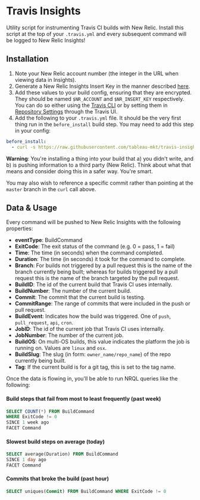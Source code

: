 # Travis Insights

Utility script for instrumenting Travis CI builds with New Relic. Install
this script at the top of your `.travis.yml` and every subsequent command
will be logged to New Relic Insights!

## Installation
1. Note your New Relic account number (the integer in the URL when viewing
   data in Insights).
2. Generate a New Relic Insights Insert Key in the manner described
   [here](https://docs.newrelic.com/docs/insights/new-relic-insights/custom-events/insert-custom-events-insights-api#register).
3. Add these values to your build config, ensuring that they are encrypted.
   They should be named `$NR_ACCOUNT` and `$NR_INSERT_KEY` respectively.
   You can do so either using the [Travis CLI](https://docs.travis-ci.com/user/environment-variables/#Encrypting-environment-variables)
   or by setting them in [Repository Settings](https://docs.travis-ci.com/user/environment-variables/#Defining-Variables-in-Repository-Settings)
   through the Travis UI.
4. Add the following to your `.travis.yml` file. It should be the very first
   thing run in the `before_install` build step. You may need to add this
   step in your config:

```yml
before_install:
  - curl -s https://raw.githubusercontent.com/tableau-mkt/travis-insights/master/instrument.sh > ~/.nrt.sh && source ~/.nrt.sh
```

__Warning__: You're installing a thing into your build that a) you didn't
write, and b) is pushing information to a third party (New Relic). Think
about what that means and consider doing this in a safer way. You're smart.

You may also wish to reference a specific commit rather than pointing at
the `master` branch in the `curl` call above.

## Data & Usage
Every command will be pushed to New Relic Insights with the following
properties:

- __eventType__: BuildCommand
- __ExitCode__: The exit status of the command (e.g. 0 = pass, 1 = fail)
- __Time__: The time (in seconds) when the command completed.
- __Duration__: The time (in seconds) it took for the command to complete.
- __Branch__:  For builds not triggered by a pull request this is the name
  of the branch currently being built; whereas for builds triggered by a
  pull request this is the name of the branch targeted by the pull request.
- __BuildID__: The id of the current build that Travis CI uses internally.
- __BuildNumber__: The number of the current build.
- __Commit__: The commit that the current build is testing.
- __CommitRange__: The range of commits that were included in the push or
  pull request.
- __BuildEvent__: Indicates how the build was triggered. One of `push`,
  `pull_request`, `api`, `cron`.
- __JobID__: The id of the current job that Travis CI uses internally.
- __JobNumber__: The number of the current job.
- __BuildOS__: On multi-OS builds, this value indicates the platform the
  job is running on. Values are `linux` and `osx`.
- __BuildSlug__: The slug (in form: `owner_name/repo_name`) of the repo
  currently being built.
- __Tag__: If the current build is for a git tag, this is set to the tag
  name.

Once the data is flowing in, you'll be able to run NRQL queries like
the following:

#### Build steps that fail from most to least frequently (past week)
```sql
SELECT COUNT(*) FROM BuildCommand
WHERE ExitCode != 0
SINCE 1 week ago
FACET Command
```

#### Slowest build steps on average (today)
```sql
SELECT average(Duration) FROM BuildCommand
SINCE 1 day ago
FACET Command
```

#### Commits that broke the build (past hour)
```sql
SELECT uniques(Commit) FROM BuildCommand WHERE ExitCode != 0
```
